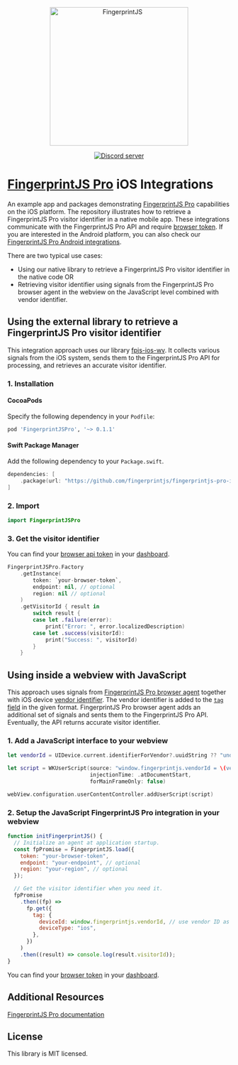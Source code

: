 <p align="center">
  <a href="https://fingerprintjs.com">
    <img src="https://user-images.githubusercontent.com/10922372/129346814-a4e95dbf-cd27-49aa-ae7c-f23dae63b792.png" alt="FingerprintJS" width="312px" />
  </a>
</p>
<p align="center">
  <a href="https://discord.gg/39EpE2neBg">
    <img src="https://img.shields.io/discord/852099967190433792?style=logo&label=Discord&logo=Discord&logoColor=white" alt="Discord server">
  </a>
</p>

# [FingerprintJS Pro](https://fingerprintjs.com/) iOS Integrations

An example app and packages demonstrating [FingerprintJS Pro](https://fingerprintjs.com/) capabilities on the iOS platform. The repository illustrates how to retrieve a FingerprintJS Pro visitor identifier in a native mobile app. These integrations communicate with the FingerprintJS Pro API and require [browser token](https://dev.fingerprintjs.com/docs). If you are interested in the Android platform, you can also check our [FingerprintJS Pro Android integrations](https://github.com/fingerprintjs/fingerprintjs-pro-android-webview).

There are two typical use cases:
- Using our native library to retrieve a FingerprintJS Pro visitor identifier in the native code OR
- Retrieving visitor identifier using signals from the FingerprintJS Pro browser agent in the webview on the JavaScript level combined with vendor identifier.

## Using the external library to retrieve a FingerprintJS Pro visitor identifier
This integration approach uses our library [fpjs-ios-wv](https://github.com/fingerprintjs/fingerprintjs-pro-ios-webview/tree/master/fpjs-ios-wv). It collects various signals from the iOS system, sends them to the FingerprintJS Pro API for processing, and retrieves an accurate visitor identifier.

### 1. Installation

#### CocoaPods

Specify the following dependency in your `Podfile`:

```ruby
pod 'FingerprintJSPro', '~> 0.1.1'
```

#### Swift Package Manager

Add the following dependency to your `Package.swift`.

```swift
dependencies: [
    .package(url: "https://github.com/fingerprintjs/fingerprintjs-pro-ios-integrations", .upToNextMajor(from: "0.1.0"))
]
```

### 2. Import

```swift
import FingerprintJSPro
```

### 3. Get the visitor identifier
You can find your [browser api token](https://dev.fingerprintjs.com/docs) in your [dashboard](https://dashboard.fingerprintjs.com/subscriptions/).

```swift
FingerprintJSPro.Factory
    .getInstance(
        token: `your-browser-token`,
        endpoint: nil, // optional
        region: nil // optional
    )
    .getVisitorId { result in
        switch result {
        case let .failure(error):
            print("Error: ", error.localizedDescription)
        case let .success(visitorId):
            print("Success: ", visitorId)
        }
    }
```

## Using inside a webview with JavaScript
This approach uses signals from [FingerprintJS Pro browser agent](https://dev.fingerprintjs.com/docs/quick-start-guide#js-agent) together with iOS device [vendor identifier](https://developer.apple.com/documentation/uikit/uidevice/1620059-identifierforvendor). The vendor identifier is added to the [`tag` field](https://dev.fingerprintjs.com/docs#tagging-your-requests) in the given format. FingerprintJS Pro browser agent adds an additional set of signals and sents them to the FingerprintJS Pro API. Eventually, the API returns accurate visitor identifier.

### 1. Add a JavaScript interface to your webview

```swift
let vendorId = UIDevice.current.identifierForVendor?.uuidString ?? "undefined"

let script = WKUserScript(source: "window.fingerprintjs.vendorId = \(vendorId)",
                          injectionTime: .atDocumentStart,
                          forMainFrameOnly: false)

webView.configuration.userContentController.addUserScript(script)

```

### 2. Setup the JavaScript FingerprintJS Pro integration in your webview

```js
function initFingerprintJS() {
  // Initialize an agent at application startup.
  const fpPromise = FingerprintJS.load({
    token: "your-browser-token",
    endpoint: "your-endpoint", // optional
    region: "your-region", // optional
  });

  // Get the visitor identifier when you need it.
  fpPromise
    .then((fp) =>
      fp.get({
        tag: {
          deviceId: window.fingerprintjs.vendorId, // use vendor ID as device ID
          deviceType: "ios",
        },
      })
    )
    .then((result) => console.log(result.visitorId));
}
```
You can find your [browser token](https://dev.fingerprintjs.com/docs) in your [dashboard](https://dashboard.fingerprintjs.com/subscriptions/).

## Additional Resources
[FingerprintJS Pro documentation](https://dev.fingerprintjs.com/docs)

## License
This library is MIT licensed.
